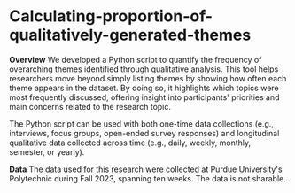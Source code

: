 # Calculating-proportion-of-qualitatively-generated-themes
**Overview**
We developed a Python script to quantify the frequency of overarching themes identified through qualitative analysis. This tool helps researchers move beyond simply listing themes by showing how often each theme appears in the dataset. By doing so, it highlights which topics were most frequently discussed, offering insight into participants' priorities and main concerns related to the research topic.

The Python script can be used with both one-time data collections (e.g., interviews, focus groups, open-ended survey responses) and longitudinal qualitative data collected across time (e.g., daily, weekly, monthly, semester, or yearly).

**Data**
The data used for this research were collected at Purdue University's Polytechnic during Fall 2023, spanning ten weeks. The data is not sharable.  
